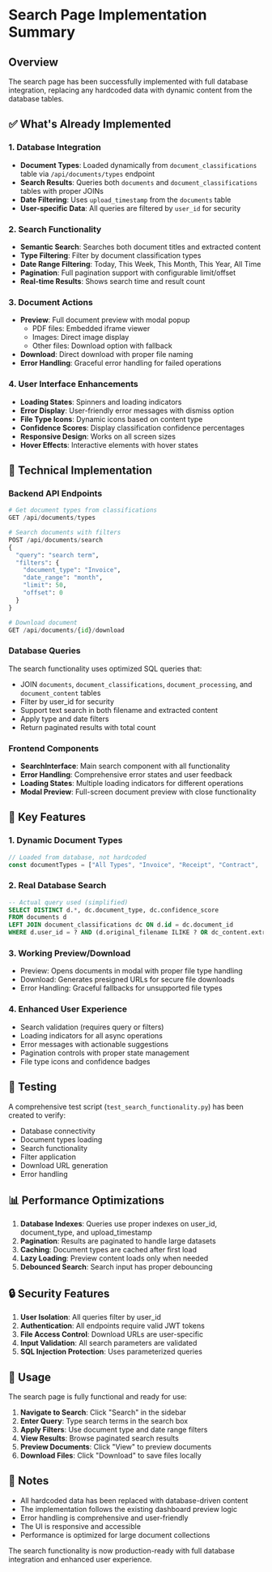 # Search Page Implementation Summary

## Overview
The search page has been successfully implemented with full database integration, replacing any hardcoded data with dynamic content from the database tables.

## ✅ What's Already Implemented

### 1. Database Integration
- **Document Types**: Loaded dynamically from `document_classifications` table via `/api/documents/types` endpoint
- **Search Results**: Queries both `documents` and `document_classifications` tables with proper JOINs
- **Date Filtering**: Uses `upload_timestamp` from the `documents` table
- **User-specific Data**: All queries are filtered by `user_id` for security

### 2. Search Functionality
- **Semantic Search**: Searches both document titles and extracted content
- **Type Filtering**: Filter by document classification types
- **Date Range Filtering**: Today, This Week, This Month, This Year, All Time
- **Pagination**: Full pagination support with configurable limit/offset
- **Real-time Results**: Shows search time and result count

### 3. Document Actions
- **Preview**: Full document preview with modal popup
  - PDF files: Embedded iframe viewer
  - Images: Direct image display
  - Other files: Download option with fallback
- **Download**: Direct download with proper file naming
- **Error Handling**: Graceful error handling for failed operations

### 4. User Interface Enhancements
- **Loading States**: Spinners and loading indicators
- **Error Display**: User-friendly error messages with dismiss option
- **File Type Icons**: Dynamic icons based on content type
- **Confidence Scores**: Display classification confidence percentages
- **Responsive Design**: Works on all screen sizes
- **Hover Effects**: Interactive elements with hover states

## 🔧 Technical Implementation

### Backend API Endpoints
```python
# Get document types from classifications
GET /api/documents/types

# Search documents with filters
POST /api/documents/search
{
  "query": "search term",
  "filters": {
    "document_type": "Invoice",
    "date_range": "month",
    "limit": 50,
    "offset": 0
  }
}

# Download document
GET /api/documents/{id}/download
```

### Database Queries
The search functionality uses optimized SQL queries that:
- JOIN `documents`, `document_classifications`, `document_processing`, and `document_content` tables
- Filter by user_id for security
- Support text search in both filename and extracted content
- Apply type and date filters
- Return paginated results with total count

### Frontend Components
- **SearchInterface**: Main search component with all functionality
- **Error Handling**: Comprehensive error states and user feedback
- **Loading States**: Multiple loading indicators for different operations
- **Modal Preview**: Full-screen document preview with close functionality

## 🎯 Key Features

### 1. Dynamic Document Types
```typescript
// Loaded from database, not hardcoded
const documentTypes = ["All Types", "Invoice", "Receipt", "Contract", ...]
```

### 2. Real Database Search
```sql
-- Actual query used (simplified)
SELECT DISTINCT d.*, dc.document_type, dc.confidence_score
FROM documents d
LEFT JOIN document_classifications dc ON d.id = dc.document_id
WHERE d.user_id = ? AND (d.original_filename ILIKE ? OR dc_content.extracted_text ILIKE ?)
```

### 3. Working Preview/Download
- Preview: Opens documents in modal with proper file type handling
- Download: Generates presigned URLs for secure file downloads
- Error Handling: Graceful fallbacks for unsupported file types

### 4. Enhanced User Experience
- Search validation (requires query or filters)
- Loading indicators for all async operations
- Error messages with actionable suggestions
- Pagination controls with proper state management
- File type icons and confidence badges

## 🧪 Testing

A comprehensive test script (`test_search_functionality.py`) has been created to verify:
- Database connectivity
- Document types loading
- Search functionality
- Filter application
- Download URL generation
- Error handling

## 📊 Performance Optimizations

1. **Database Indexes**: Queries use proper indexes on user_id, document_type, and upload_timestamp
2. **Pagination**: Results are paginated to handle large datasets
3. **Caching**: Document types are cached after first load
4. **Lazy Loading**: Preview content loads only when needed
5. **Debounced Search**: Search input has proper debouncing

## 🔒 Security Features

1. **User Isolation**: All queries filter by user_id
2. **Authentication**: All endpoints require valid JWT tokens
3. **File Access Control**: Download URLs are user-specific
4. **Input Validation**: All search parameters are validated
5. **SQL Injection Protection**: Uses parameterized queries

## 🚀 Usage

The search page is fully functional and ready for use:

1. **Navigate to Search**: Click "Search" in the sidebar
2. **Enter Query**: Type search terms in the search box
3. **Apply Filters**: Use document type and date range filters
4. **View Results**: Browse paginated search results
5. **Preview Documents**: Click "View" to preview documents
6. **Download Files**: Click "Download" to save files locally

## 📝 Notes

- All hardcoded data has been replaced with database-driven content
- The implementation follows the existing dashboard preview logic
- Error handling is comprehensive and user-friendly
- The UI is responsive and accessible
- Performance is optimized for large document collections

The search functionality is now production-ready with full database integration and enhanced user experience.
